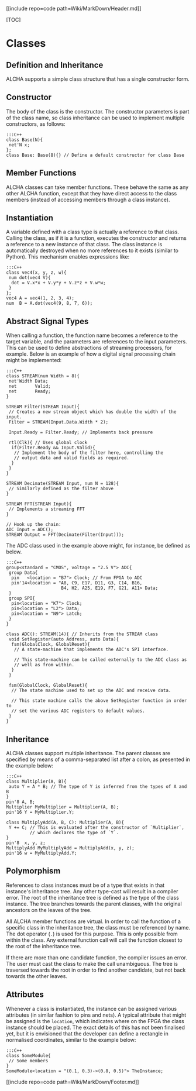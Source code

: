 [[include repo=code path=Wiki/MarkDown/Header.md]]

[TOC]

# Classes
## Definition and Inheritance

ALCHA supports a simple class structure that has a single constructor form.

## Constructor

The body of the class is the constructor.  The constructor parameters is part of the class name, so class inheritance can be used to implement multiple constructors, as follows:

    :::C++
    class Base(N){
     net'N x;
    };
    class Base: Base(8){} // Define a default constructor for class Base

## Member Functions

ALCHA classes can take member functions.  These behave the same as any other ALCHA function, except that they have direct access to the class members (instead of accessing members through a class instance).

## Instantiation

A variable defined with a class type is actually a reference to that class.  Calling the class, as if it is a function, executes the constructor and returns a reference to a new instance of that class.  The class instance is automatically destroyed when no more references to it exists (similar to Python).  This mechanism enables expressions like:

    :::C++
    class vec4(x, y, z, w){
     num dot(vec4 V){
      dot = V.x*x + V.y*y + V.z*z + V.w*w;
     }
    };
    vec4 A = vec4(1, 2, 3, 4);
    num  B = A.dot(vec4(9, 8, 7, 6));

## Abstract Signal Types

When calling a function, the function name becomes a reference to the target variable, and the parameters are references to the input parameters.  This can be used to define abstractions of streaming processors, for example.  Below is an example of how a digital signal processing chain might be implemented:

    :::C++
    class STREAM(num Width = 8){
     net'Width Data;
     net       Valid;
     net       Ready;
    }

    STREAM Filter(STREAM Input){
     // Creates a new stream object which has double the width of the input.
     Filter = STREAM(Input.Data.Width * 2);

     Input.Ready = Filter.Ready; // Implements back pressure

     rtl(Clk){ // Uses global clock
      if(Filter.Ready && Input.Valid){
       // Implement the body of the filter here, controlling the
       // output data and valid fields as required.
      }
     }
    }

    STREAM Decimate(STREAM Input, num N = 128){
     // Similarly defined as the filter above
    }
    
    STREAM FFT(STREAM Input){
     // Implements a streaming FFT
    }

    // Hook up the chain:
    ADC Input = ADC();
    STREAM Output = FFT(Decimate(Filter(Input)));

The ADC class used in the example above might, for instance, be defined as below.

    :::C++
    group<standard = "CMOS", voltage = "2.5 V"> ADC{
     group Data{
      pin   <location = "B7"> Clock; // From FPGA to ADC
      pin'14<location = "A8, C9, E17, D11, G3, C14, B16,
                         B4, H2, A25, E19, F7, G21, A11> Data;
     }
     group SPI{
      pin<location = "K7"> Clock;
      pin<location = "L2"> Data;
      pin<location = "N9"> Latch;
     }
    }

    class ADC(): STREAM(14){ // Inherits from the STREAM class
     void SetRegister(auto Address, auto Data){
      fsm(GlobalClock, GlobalReset){
       // A state-machine that implements the ADC's SPI interface.

       // This state-machine can be called externally to the ADC class as 
       // well as from within.
      }
     }

     fsm(GlobalClock, GlobalReset){
      // The state machine used to set up the ADC and receive data.

      // This state machine calls the above SetRegister function in order to
      // set the various ADC registers to default values.
     }
    }

## Inheritance

ALCHA classes support multiple inheritance.  The parent classes are specified by means of a comma-separated list after a colon, as presented in the example below:

    :::C++
    class Multiplier(A, B){
     auto Y = A * B; // The type of Y is inferred from the types of A and B
    }
    pin'8 A, B;
    Multiplier MyMultiplier = Multiplier(A, B);
    pin'16 Y = MyMultiplier.Y;

    class MultiplyAdd(A, B, C): Multiplier(A, B){
     Y += C; // This is evaluated after the constructor of `Multiplier`, 
             // which declares the type of `Y`.
    }
    pin'8  x, y, z;
    MultiplyAdd MyMultiplyAdd = MultiplyAdd(x, y, z);
    pin'16 w = MyMultiplyAdd.Y;

## Polymorphism

References to class instances must be of a type that exists in that instance's inheritance tree.  Any other type-cast will result in a compiler error.  The root of the inheritance tree is defined as the type of the class instance.  The tree branches towards the parent classes, with the original ancestors on the leaves of the tree.

All ALCHA member functions are virtual.  In order to call the function of a specific class in the inheritance tree, the class must be referenced by name.  The dot operator (`.`) is used for this purpose.  This is only possible from within the class.  Any external function call will call the function closest to the root of the inheritance tree.

If there are more than one candidate function, the compiler issues an error.  The user must cast the class to make the call unambiguous.  The tree is traversed towards the root in order to find another candidate, but not back towards the other leaves.

## Attributes

Whenever a class is instantiated, the instance can be assigned various attributes (in similar fashion to pins and nets).  A typical attribute that might be assigned is the `location`, which indicates where on the FPGA the class instance should be placed.  The exact details of this has not been finalised yet, but it is envisioned that the developer can define a rectangle in normalised coordinates, similar to the example below:

    :::C++
    class SomeModule{
     // Some members
    }
    SomeModule<location = "(0.1, 0.3)->(0.8, 0.5)"> TheInstance;

[[include repo=code path=Wiki/MarkDown/Footer.md]]

